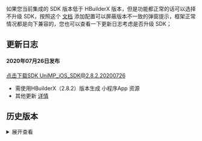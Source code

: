如果您当前集成的 SDK 版本低于 HBuilderX 版本，但是功能都正常的话可以选择不升级 SDK，按照这个 [文档](https://ask.dcloud.net.cn/article/35627) 添加配置可以屏蔽版本不一致的弹窗提示，框架正常情况都是向下兼容的，您也可以查看一下更新日志考虑是否升级 SDK； 

## 更新日志
#### 2020年07月26日发布
[点击下载SDK UniMP_iOS_SDK@2.8.2.20200726](http://download.dcloud.net.cn/unimpsdk/UniMPSDK_iOS@2.8.2.20200726.zip)
+ 需使用HBuilderX（2.8.2）版本生成 小程序App 资源
+ 其他更新 [详情](https://download1.dcloud.net.cn/hbuilderx/changelog/2.8.2.20200726.html)


## 历史版本
<details>
<summary>展开查看</summary>

#### 下载地址
链接: [https://pan.baidu.com/s/1Jdpzti4rfRWVHVV-Yva-7w](https://pan.baidu.com/s/1Jdpzti4rfRWVHVV-Yva-7w)   密码:hvsk

#### 2020年07月21日发布

+ 需使用HBuilderX（2.8.1）版本生成 小程序App 资源
+ iOS平台 优化 小程序启动流程，Hello uni-app 示例应用启动速度提升2倍，在iPhone11设备实测400ms内打开应用首页
+ iOS平台 修复 发送短信 sendMessage API无效的Bug
+ 其他更新 [详情](https://download1.dcloud.net.cn/hbuilderx/changelog/2.8.1.20200721-alpha.html)

#### 2020年07月01日发布

+ 需使用HBuilderX（2.8.0）版本生成 小程序App 资源
+ iOS平台 新增 预加载小程序功能，可提升初次启动速度 [详情](https://nativesupport.dcloud.net.cn/UniMPDocs/Sample/ios?id=%e9%a2%84%e5%8a%a0%e8%bd%bd%e5%b0%8f%e7%a8%8b%e5%ba%8f)
+ iOS平台 新增 小程序支持后台运行功能，可提升二次启动速度 [详情](https://nativesupport.dcloud.net.cn/UniMPDocs/Sample/ios?id=%e5%bc%80%e5%90%af%e5%90%8e%e5%8f%b0%e8%bf%90%e8%a1%8c)
+ 其他更新 [详情](https://download1.dcloud.net.cn/hbuilderx/changelog/2.8.0.20200701-alpha.html)

#### 2020年06月18日发布

+ 需使用HBuilderX（2.7.14）版本生成 小程序App 资源
+ 其他更新 [详情](https://download1.dcloud.net.cn/hbuilderx/changelog/2.7.14.20200618.html)

#### 2020年06月15日发布

+ 需使用HBuilderX（2.7.13）版本生成 小程序App 资源
+ 其他更新 [详情](https://download1.dcloud.net.cn/hbuilderx/changelog/2.7.13.20200615-alpha.html)

#### 2020年06月02日发布

+ 需使用HBuilderX（2.7.11）版本生成 小程序App 资源
+ 其他更新 [详情](https://update.dcloud.net.cn/hbuilderx/changelog/2.7.11.20200602-alpha.html)

#### 2020年05月27日发布

+ 需使用HBuilderX（2.7.9）版本生成 小程序App 资源
+ 其他更新 [详情](https://update.dcloud.net.cn/hbuilderx/changelog/2.7.9.20200527.html)

#### 2020年05月19日发布

+ 需使用HBuilderX（2.7.5）版本生成 小程序App 资源
+ 修复 video 组件在开启屏幕自动旋转时，切换全屏播放，屏幕旋转后布局错乱的Bug
+ 其他更新 [详情](https://update.dcloud.net.cn/hbuilderx/changelog/2.7.5.20200519.html)

#### 2020年05月15日发布

+ 需使用HBuilderX（2.7.4）版本生成 小程序App 资源
+ 其他更新 [详情](https://update.dcloud.net.cn/hbuilderx/changelog/2.7.4.20200515-alpha.html)

#### 2020年05月13日发布

+ 需使用HBuilderX（2.7.2）版本生成 小程序App 资源
+ iOS平台 修复 video 组件退出全屏后页面布局错位的Bug
+ 其他更新 [详情](https://update.dcloud.net.cn/hbuilderx/changelog/2.7.2.20200513-alpha.html)

#### 2020年05月10日发布

+ 需使用HBuilderX（2.7.1）版本生成 小程序App 资源
+ 其他更新 [详情](https://update.dcloud.net.cn/hbuilderx/changelog/2.7.1.20200510-alpha.html)

#### 2020年05月01日发布

+ 需使用HBuilderX（2.7.0）版本生成 小程序App 资源
+ 其他更新 [详情](https://update.dcloud.net.cn/hbuilderx/changelog/2.7.0.20200501-alpha.html)

#### 2020年04月24日发布

+ 需使用HBuilderX（2.6.16）版本生成 小程序App 资源
+ 其他更新 [详情](https://update.dcloud.net.cn/hbuilderx/changelog/2.6.16.20200424.html)

#### 2020年04月21日发布

+ 需使用HBuilderX（2.6.15）版本生成 小程序App 资源
+ 其他更新 [详情](https://update.dcloud.net.cn/hbuilderx/changelog/2.6.15.20200421.html)

#### 2020年04月19日发布

+ 需使用HBuilderX（2.6.14）版本生成 小程序App 资源
+ iOS平台 补齐 wgt 编译版本与js框架版本校验，不一致会弹窗提示 详情
+ iOS平台 修复 小程序内 wgt 热更新资源后启动会显示一下 LaunchScreen.storyboard 页面的Bug
+ 其他更新 [详情](https://update.dcloud.net.cn/hbuilderx/changelog/2.6.14.20200419-alpha.html)

#### 2020年04月15日发布

+ 需使用HBuilderX（2.6.13）版本生成 小程序App 资源。
+ 更新 [详情](https://update.dcloud.net.cn/hbuilderx/changelog/2.6.13.20200414-alpha.html)

#### 2020年04月13日发布

+ 需使用HBuilderX（2.6.12）版本生成 小程序App 资源。
+ 更新 [详情](https://update.dcloud.net.cn/hbuilderx/changelog/2.6.12.20200412-alpha.html)

#### 2020年04月09日发布

+ 需使用HBuilderX（2.6.11）版本生成 小程序App 资源。
+ 更新 uni-jsframework 框架；
+ 其他更新 [详情](https://update.dcloud.net.cn/hbuilderx/changelog/2.6.11.20200409.html)

#### 2020年04月03日发布

+ 需使用HBuilderX（2.6.10）版本生成 小程序App 资源。
+ 更新 uni-jsframework 框架；
+ 新增 宿主与小程序通讯机制 [详情](https://ask.dcloud.net.cn/docs/#https://ask.dcloud.net.cn/article/37122)
+ 修复 在监听小程序被关闭的方法中紧接着在打开小程序可能会崩溃的Bug
+ 修复 uni.chooseImage 引起内存泄露的Bug
+ 其他更新 [详情](https://update.dcloud.net.cn/hbuilderx/changelog/2.6.10.20200403-alpha.html)

#### 2020年04月03日发布

+ 需使用HBuilderX（2.6.9）版本生成 小程序App 资源。
+ 更新 uni-jsframework 框架；
+ 其他更新[详情](https://update.dcloud.net.cn/hbuilderx/changelog/2.6.9.20200403.html)

#### 2020年03月30日发布

+ 需使用HBuilderX（2.6.8）版本生成 小程序App 资源。
+ 更新 uni-jsframework 框架；
+ 其他更新[详情](https://update.dcloud.net.cn/hbuilderx/changelog/2.6.8.20200330.html)

#### 2020年03月19日发布

+ 需使用HBuilderX（2.6.6）版本生成 小程序App 资源。
+ 新增 获取当前显示小程序页面直达Url方法（用于启动直达二级页面）[iOS](https://ask.dcloud.net.cn/article/37068#getCurrentPageUrl)、[Android](https://ask.dcloud.net.cn/article/36984#getCurrentPageUrl)
+ 新增 获取已部署的小程序资源版本信息方法 [iOS](https://ask.dcloud.net.cn/article/37068#getUniMPVersionInfo)、[Android](https://ask.dcloud.net.cn/article/36984#getAppVersionInfo)
+ 新增 胶囊按钮添加点击效果
+ 开放 小程序内部调用 plus.runtime.install 热更新wgt资源 [详情](https://ask.dcloud.net.cn/article/35667)
+ 修复 原生工程勾选 'Hide status bar' 导致小程序页面导航栏被系统状态栏挡住的Bug
+ 修复 pickDate、pickTime 无法显示的Bug
+ 基础库移除对 StoreKit.framework 的依赖

#### 2020年03月10日发布

- 需使用HBuilderX（2.6.4 alpha版，或 2.6.5 正式版）生成 小程序App 资源。
- 更新 uni-jsframework 框架；

#### 2020年03月05日发布

- 需使用HBuilderX（2.6.3）版本生成 小程序App 资源。
- 新增 启动小程序支持传入参数及直达指定页面 [详情](https://ask.dcloud.net.cn/docs/#https://ask.dcloud.net.cn/article/37010)
- 新增 关闭当前小程序方法及小程序关闭回调方法 [详情](https://ask.dcloud.net.cn/docs/#https://ask.dcloud.net.cn/article/37014)
- 新增 获取当前运行的小程序appid方法

#### 2020年02月25日发布

- 需使用HBuilderX（2.6.1）版本生成 小程序App 资源。
- 修改集成小程序资源为 wgt 包，详情请查看集成文档关于生成小程序应用资源说明；

#### 2020年02月12日发布

- 需使用HBuilderX（2.5.11.20200212）版本生成 小程序App 资源。
- 修复反复打开关闭小程序导致内存不断增加的Bug；

#### 2020年02月05日发布 

- 需使用HBuilderX（2.5.10.20200205）版本生成 小程序App 资源。